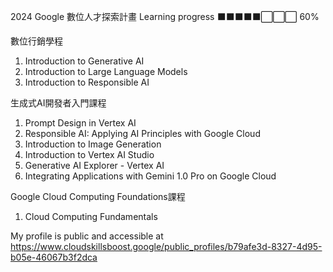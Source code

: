 2024 Google 數位人才探索計畫
Learning progress ⬛️⬛️⬛️⬛️⬛️⬜️⬜️⬜️ 60%

數位行銷學程
01. Introduction to Generative AI
02. Introduction to Large Language Models
03. Introduction to Responsible AI

生成式AI開發者入門課程
01. Prompt Design in Vertex AI
02. Responsible AI: Applying AI Principles with Google Cloud
03. Introduction to Image Generation
04. Introduction to Vertex AI Studio
05. Generative AI Explorer - Vertex AI
06. Integrating Applications with Gemini 1.0 Pro on Google Cloud

Google Cloud Computing Foundations課程
01. Cloud Computing Fundamentals

My profile is public and accessible 
at https://www.cloudskillsboost.google/public_profiles/b79afe3d-8327-4d95-b05e-46067b3f2dca
